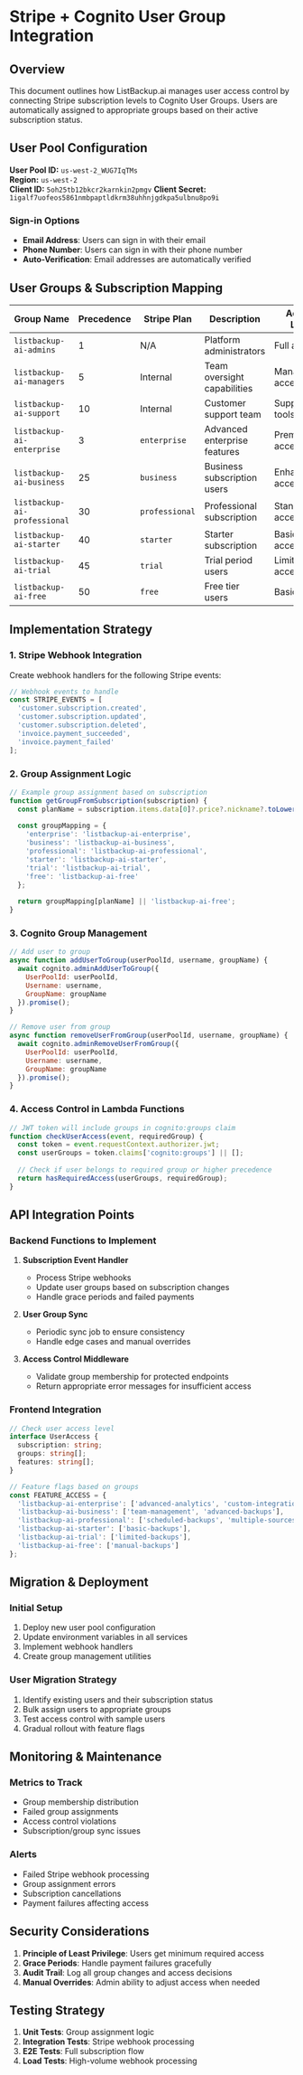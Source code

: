 # Stripe + Cognito User Group Integration

## Overview

This document outlines how ListBackup.ai manages user access control by connecting Stripe subscription levels to Cognito User Groups. Users are automatically assigned to appropriate groups based on their active subscription status.

## User Pool Configuration

**User Pool ID:** `us-west-2_WUG7IqTMs`  
**Region:** `us-west-2`  
**Client ID:** `5oh25tb12bkcr2karnkin2pmgv`
**Client Secret:** `1igalf7uofeos5861nmbpaptldkrm38uhhnjgdkpa5ulbnu8po9i`

### Sign-in Options
- **Email Address**: Users can sign in with their email
- **Phone Number**: Users can sign in with their phone number
- **Auto-Verification**: Email addresses are automatically verified

## User Groups & Subscription Mapping

| Group Name | Precedence | Stripe Plan | Description | Access Level |
|------------|------------|-------------|-------------|--------------|
| `listbackup-ai-admins` | 1 | N/A | Platform administrators | Full access |
| `listbackup-ai-managers` | 5 | Internal | Team oversight capabilities | Management access |
| `listbackup-ai-support` | 10 | Internal | Customer support team | Support tools |
| `listbackup-ai-enterprise` | 3 | `enterprise` | Advanced enterprise features | Premium access |
| `listbackup-ai-business` | 25 | `business` | Business subscription users | Enhanced access |
| `listbackup-ai-professional` | 30 | `professional` | Professional subscription | Standard access |
| `listbackup-ai-starter` | 40 | `starter` | Starter subscription | Basic paid access |
| `listbackup-ai-trial` | 45 | `trial` | Trial period users | Limited access |
| `listbackup-ai-free` | 50 | `free` | Free tier users | Basic access |

## Implementation Strategy

### 1. Stripe Webhook Integration

Create webhook handlers for the following Stripe events:

```javascript
// Webhook events to handle
const STRIPE_EVENTS = [
  'customer.subscription.created',
  'customer.subscription.updated', 
  'customer.subscription.deleted',
  'invoice.payment_succeeded',
  'invoice.payment_failed'
];
```

### 2. Group Assignment Logic

```javascript
// Example group assignment based on subscription
function getGroupFromSubscription(subscription) {
  const planName = subscription.items.data[0]?.price?.nickname?.toLowerCase();
  
  const groupMapping = {
    'enterprise': 'listbackup-ai-enterprise',
    'business': 'listbackup-ai-business', 
    'professional': 'listbackup-ai-professional',
    'starter': 'listbackup-ai-starter',
    'trial': 'listbackup-ai-trial',
    'free': 'listbackup-ai-free'
  };
  
  return groupMapping[planName] || 'listbackup-ai-free';
}
```

### 3. Cognito Group Management

```javascript
// Add user to group
async function addUserToGroup(userPoolId, username, groupName) {
  await cognito.adminAddUserToGroup({
    UserPoolId: userPoolId,
    Username: username,
    GroupName: groupName
  }).promise();
}

// Remove user from group  
async function removeUserFromGroup(userPoolId, username, groupName) {
  await cognito.adminRemoveUserFromGroup({
    UserPoolId: userPoolId,
    Username: username,
    GroupName: groupName
  }).promise();
}
```

### 4. Access Control in Lambda Functions

```javascript
// JWT token will include groups in cognito:groups claim
function checkUserAccess(event, requiredGroup) {
  const token = event.requestContext.authorizer.jwt;
  const userGroups = token.claims['cognito:groups'] || [];
  
  // Check if user belongs to required group or higher precedence
  return hasRequiredAccess(userGroups, requiredGroup);
}
```

## API Integration Points

### Backend Functions to Implement

1. **Subscription Event Handler**
   - Process Stripe webhooks
   - Update user groups based on subscription changes
   - Handle grace periods and failed payments

2. **User Group Sync**
   - Periodic sync job to ensure consistency
   - Handle edge cases and manual overrides

3. **Access Control Middleware**
   - Validate group membership for protected endpoints
   - Return appropriate error messages for insufficient access

### Frontend Integration

```typescript
// Check user access level
interface UserAccess {
  subscription: string;
  groups: string[];
  features: string[];
}

// Feature flags based on groups
const FEATURE_ACCESS = {
  'listbackup-ai-enterprise': ['advanced-analytics', 'custom-integrations', 'priority-support'],
  'listbackup-ai-business': ['team-management', 'advanced-backups'],
  'listbackup-ai-professional': ['scheduled-backups', 'multiple-sources'],
  'listbackup-ai-starter': ['basic-backups'],
  'listbackup-ai-trial': ['limited-backups'],
  'listbackup-ai-free': ['manual-backups']
};
```

## Migration & Deployment

### Initial Setup
1. Deploy new user pool configuration
2. Update environment variables in all services
3. Implement webhook handlers
4. Create group management utilities

### User Migration Strategy
1. Identify existing users and their subscription status
2. Bulk assign users to appropriate groups
3. Test access control with sample users
4. Gradual rollout with feature flags

## Monitoring & Maintenance

### Metrics to Track
- Group membership distribution
- Failed group assignments
- Access control violations
- Subscription/group sync issues

### Alerts
- Failed Stripe webhook processing
- Group assignment errors
- Subscription cancellations
- Payment failures affecting access

## Security Considerations

1. **Principle of Least Privilege**: Users get minimum required access
2. **Grace Periods**: Handle payment failures gracefully
3. **Audit Trail**: Log all group changes and access decisions
4. **Manual Overrides**: Admin ability to adjust access when needed

## Testing Strategy

1. **Unit Tests**: Group assignment logic
2. **Integration Tests**: Stripe webhook processing
3. **E2E Tests**: Full subscription flow
4. **Load Tests**: High-volume webhook processing 